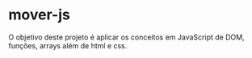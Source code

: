 # mover-js
O objetivo deste projeto é aplicar os conceitos em JavaScript de DOM, funções, arrays além de html e css.
